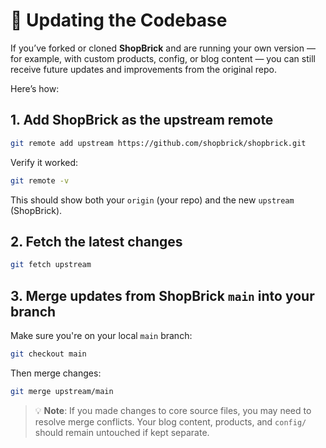 # 🧩 Updating the Codebase

If you’ve forked or cloned **ShopBrick** and are running your own version — for example, with custom products, config, or blog content — you can still receive future updates and improvements from the original repo.

Here’s how:

## 1. Add ShopBrick as the upstream remote

```sh
git remote add upstream https://github.com/shopbrick/shopbrick.git
```

Verify it worked:

```sh
git remote -v
```

This should show both your `origin` (your repo) and the new `upstream` (ShopBrick).

## 2. Fetch the latest changes

```sh
git fetch upstream
```

## 3. Merge updates from ShopBrick `main` into your branch

Make sure you're on your local `main` branch:

```sh
git checkout main
```

Then merge changes:

```sh
git merge upstream/main
```

> 💡 **Note**: If you made changes to core source files, you may need to resolve merge conflicts. Your blog content, products, and `config/` should remain untouched if kept separate.
